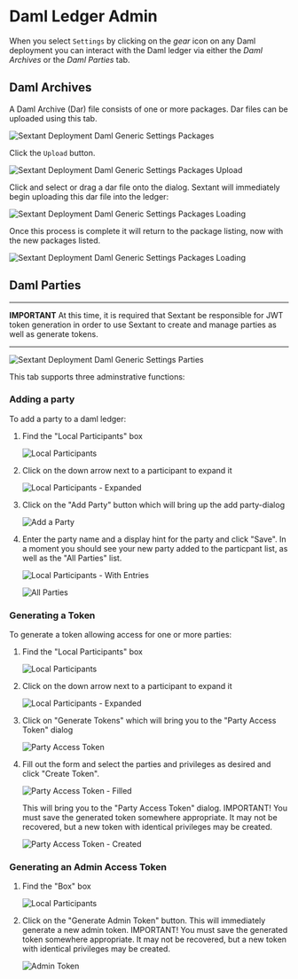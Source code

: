 # Daml Ledger Admin

When you select `Settings` by clicking on the _gear_ icon on any Daml deployment
you can interact with the Daml ledger via either the *Daml Archives* or the
*Daml Parties* tab.

## Daml Archives

A Daml Archive (Dar) file consists of one or more packages. Dar files can be
uploaded using this tab.

![Sextant Deployment Daml Generic Settings Packages](../../images/sextant-deployments-daml-generic-settings-packages.png)

Click the `Upload` button.

![Sextant Deployment Daml Generic Settings Packages Upload](../../images/sextant-deployments-daml-generic-settings-packages-upload.png)

Click and select or drag a dar file onto the dialog. Sextant will immediately
begin uploading this dar file into the ledger:

![Sextant Deployment Daml Generic Settings Packages Loading](../../images/sextant-deployments-daml-generic-settings-packages-loading.png)

Once this process is complete it will return to the package listing, now with
the new packages listed.

![Sextant Deployment Daml Generic Settings Packages Loading](../../images/sextant-deployments-daml-generic-settings-packages-loaded.png)

## Daml Parties

-----

__IMPORTANT__ At this time, it is required that Sextant be responsible for JWT
token generation in order to use Sextant to create and manage parties as well as
generate tokens.

-----

![Sextant Deployment Daml Generic Settings Parties](../../images/sextant-deployments-daml-generic-settings-parties.png)

This tab supports three adminstrative functions:

### Adding a party

To add a party to a daml ledger:

1. Find the "Local Participants" box

   ![Local Participants](../../images/local-participants-closed.png)

1. Click on the down arrow next to a participant to expand it

   ![Local Participants - Expanded](../../images/local-participants-open-empty.png)

1. Click on the "Add Party" button which will bring up the add party-dialog

   ![Add a Party](../../images/add-party.png)

1. Enter the party name and a display hint for the party and click "Save". In a
   moment you should see your new party added to the particpant list, as well as
   the "All Parties" list.

   ![Local Participants - With Entries](../../images/local-participants-with-entries.png)

   ![All Parties](../../images/all-parties.png)

### Generating a Token

To generate a token allowing access for one or more parties:

1. Find the "Local Participants" box

   ![Local Participants](../../images/local-participants-closed.png)

1. Click on the down arrow next to a participant to expand it

   ![Local Participants - Expanded](../../images/local-participants-multiple-parties.png)

1. Click on "Generate Tokens" which will bring you to the "Party Access Token"
   dialog

   ![Party Access Token](../../images/create-access-token-blank.png)

1. Fill out the form and select the parties and privileges as desired and click
   "Create Token".

   ![Party Access Token - Filled](../../images/create-access-token-filled.png)

   This will bring you to the "Party Access Token" dialog. IMPORTANT! You must
   save the generated token somewhere appropriate.  It may not be recovered,
   but a new token with identical privileges may be created.

   ![Party Access Token - Created](../../images/party-access-token.png)

### Generating an Admin Access Token

1. Find the "Box" box

   ![Local Participants](../../images/admin-box.png)

1. Click on the "Generate Admin Token" button. This will immediately generate
   a new admin token. IMPORTANT! You must
   save the generated token somewhere appropriate.  It may not be recovered,
   but a new token with identical privileges may be created.

   ![Admin Token](../../images/party-access-token.png)
